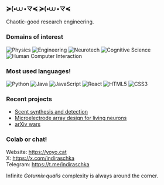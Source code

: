 ### ≽(•⩊ •マ≼ ≽(•⩊ •マ≼ 


Chaotic-good research engineering.

### Domains of interest 
![Physics](https://img.shields.io/badge/Physics-7965C1?style=flat-square&logo=atom&logoColor=white)
![Engineering](https://img.shields.io/badge/Engineering-471396?style=flat-square&logo=brain&logoColor=white)
![Neurotech](https://img.shields.io/badge/Neurotech-483AA0?style=flat-square&logo=brain&logoColor=white)
![Cognitive Science](https://img.shields.io/badge/Cognitive%20Science-FFCC00?style=flat-square&logo=brain&logoColor=white)
![Human Computer Interaction](https://img.shields.io/badge/Human%20Computer%20Interaction-E3D095?style=flat-square&logoColor=white)


### Most used languages!
![Python](https://img.shields.io/badge/Python-3776AB?style=flat-square&logo=python&logoColor=white)
![Java](https://img.shields.io/badge/Java-ED8B00?style=flat-square&logoColor=white)
![JavaScript](https://img.shields.io/badge/JavaScript-F7DF1E?style=flat-square&logo=javascript&logoColor=black)
![React](https://img.shields.io/badge/React-61DAFB?style=flat-square&logo=react&logoColor=black)
![HTML5](https://img.shields.io/badge/HTML5-E34F26?style=flat-square&logo=html5&logoColor=white)
![CSS3](https://img.shields.io/badge/CSS3-1572B6?style=flat-square&logo=css3&logoColor=white)

### Recent projects
- [Scent synthesis and detection](https://lu.ma/scentengine)
- [Microelectrode array design for living neurons](https://x.com/indiraschka/status/1931868741283021041)
- [arXiv wars](https://indiraschka.substack.com/p/arxiv-wars)

### Colab or chat!
Website: https://yoyo.cat   
X: https://x.com/indiraschka   
Telegram: https://t.me/indiraschka

Infinite ~~*Coturnix qualis*~~ complexity is always around the corner. 
